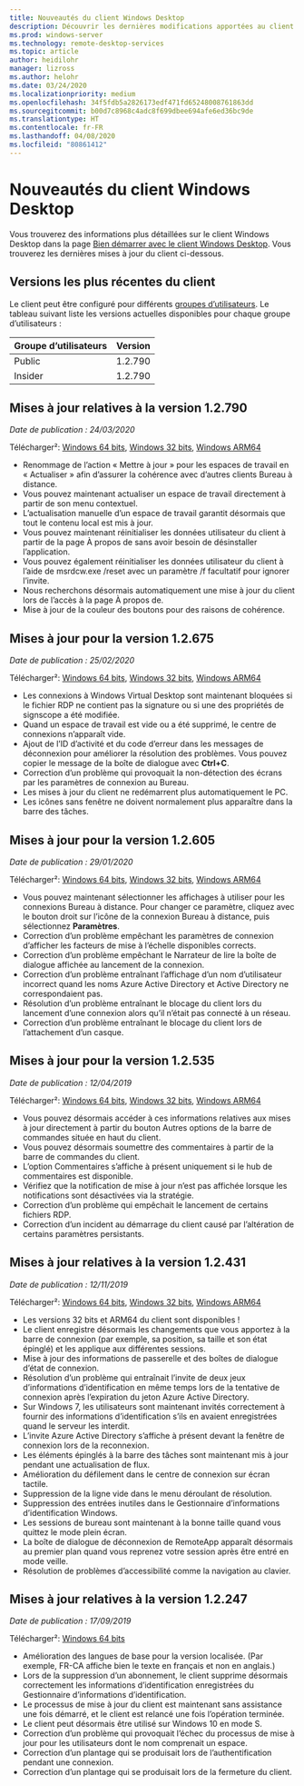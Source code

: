 ```yaml
---
title: Nouveautés du client Windows Desktop
description: Découvrir les dernières modifications apportées au client Bureau à distance pour Windows Desktop
ms.prod: windows-server
ms.technology: remote-desktop-services
ms.topic: article
author: heidilohr
manager: lizross
ms.author: helohr
ms.date: 03/24/2020
ms.localizationpriority: medium
ms.openlocfilehash: 34f5fdb5a2826173edf471fd65248008761863dd
ms.sourcegitcommit: b00d7c8968c4adc8f699dbee694afe6ed36bc9de
ms.translationtype: HT
ms.contentlocale: fr-FR
ms.lasthandoff: 04/08/2020
ms.locfileid: "80861412"
---
```

# <a name="whats-new-in-the-windows-desktop-client"></a>Nouveautés du client Windows Desktop

Vous trouverez des informations plus détaillées sur le client Windows Desktop dans la page [Bien démarrer avec le client Windows Desktop](windowsdesktop.md). Vous trouverez les dernières mises à jour du client ci-dessous.

## <a name="latest-client-versions"></a>Versions les plus récentes du client

Le client peut être configuré pour différents [groupes d’utilisateurs](windowsdesktop-admin.md#configure-user-groups). Le tableau suivant liste les versions actuelles disponibles pour chaque groupe d’utilisateurs :

|Groupe d’utilisateurs |Version  |
|-----------|---------|
|Public     |1.2.790  |
|Insider    |1.2.790  |

## <a name="updates-for-version-12790"></a>Mises à jour relatives à la version 1.2.790

*Date de publication : 24/03/2020*

Télécharger²: [Windows 64 bits](https://query.prod.cms.rt.microsoft.com/cms/api/am/binary/RE4siSh), [Windows 32 bits](https://query.prod.cms.rt.microsoft.com/cms/api/am/binary/RE4siSi), [Windows ARM64](https://query.prod.cms.rt.microsoft.com/cms/api/am/binary/RE4sllb)

- Renommage de l’action « Mettre à jour » pour les espaces de travail en « Actualiser » afin d’assurer la cohérence avec d’autres clients Bureau à distance.
- Vous pouvez maintenant actualiser un espace de travail directement à partir de son menu contextuel.
- L’actualisation manuelle d’un espace de travail garantit désormais que tout le contenu local est mis à jour.
- Vous pouvez maintenant réinitialiser les données utilisateur du client à partir de la page À propos de sans avoir besoin de désinstaller l’application.
- Vous pouvez également réinitialiser les données utilisateur du client à l’aide de msrdcw.exe /reset avec un paramètre /f facultatif pour ignorer l’invite.
- Nous recherchons désormais automatiquement une mise à jour du client lors de l’accès à la page À propos de.
- Mise à jour de la couleur des boutons pour des raisons de cohérence.

## <a name="updates-for-version-12675"></a>Mises à jour pour la version 1.2.675

*Date de publication : 25/02/2020*

Télécharger²: [Windows 64 bits](https://query.prod.cms.rt.microsoft.com/cms/api/am/binary/RE4qeak), [Windows 32 bits](https://query.prod.cms.rt.microsoft.com/cms/api/am/binary/RE4qm7h), [Windows ARM64](https://query.prod.cms.rt.microsoft.com/cms/api/am/binary/RE4qm7g)

- Les connexions à Windows Virtual Desktop sont maintenant bloquées si le fichier RDP ne contient pas la signature ou si une des propriétés de signscope a été modifiée.
- Quand un espace de travail est vide ou a été supprimé, le centre de connexions n’apparaît vide.
- Ajout de l’ID d’activité et du code d’erreur dans les messages de déconnexion pour améliorer la résolution des problèmes. Vous pouvez copier le message de la boîte de dialogue avec **Ctrl+C**.
- Correction d’un problème qui provoquait la non-détection des écrans par les paramètres de connexion au Bureau.
- Les mises à jour du client ne redémarrent plus automatiquement le PC.
- Les icônes sans fenêtre ne doivent normalement plus apparaître dans la barre des tâches.

## <a name="updates-for-version-12605"></a>Mises à jour pour la version 1.2.605

*Date de publication : 29/01/2020*

Télécharger²: [Windows 64 bits](https://query.prod.cms.rt.microsoft.com/cms/api/am/binary/RE4oHrD), [Windows 32 bits](https://query.prod.cms.rt.microsoft.com/cms/api/am/binary/RE4oJZs), [Windows ARM64](https://query.prod.cms.rt.microsoft.com/cms/api/am/binary/RE4oXhD)

- Vous pouvez maintenant sélectionner les affichages à utiliser pour les connexions Bureau à distance. Pour changer ce paramètre, cliquez avec le bouton droit sur l’icône de la connexion Bureau à distance, puis sélectionnez **Paramètres**.
- Correction d’un problème empêchant les paramètres de connexion d’afficher les facteurs de mise à l’échelle disponibles corrects.
- Correction d’un problème empêchant le Narrateur de lire la boîte de dialogue affichée au lancement de la connexion.
- Correction d’un problème entraînant l’affichage d’un nom d’utilisateur incorrect quand les noms Azure Active Directory et Active Directory ne correspondaient pas.
- Résolution d’un problème entraînant le blocage du client lors du lancement d’une connexion alors qu’il n’était pas connecté à un réseau.
- Correction d’un problème entraînant le blocage du client lors de l’attachement d’un casque.

## <a name="updates-for-version-12535"></a>Mises à jour pour la version 1.2.535

*Date de publication : 12/04/2019*

Télécharger²: [Windows 64 bits](https://query.prod.cms.rt.microsoft.com/cms/api/am/binary/RE4k7jH), [Windows 32 bits](https://query.prod.cms.rt.microsoft.com/cms/api/am/binary/RE4k7jL), [Windows ARM64](https://query.prod.cms.rt.microsoft.com/cms/api/am/binary/RE4k27O)

- Vous pouvez désormais accéder à ces informations relatives aux mises à jour directement à partir du bouton Autres options de la barre de commandes située en haut du client.
- Vous pouvez désormais soumettre des commentaires à partir de la barre de commandes du client.
- L’option Commentaires s’affiche à présent uniquement si le hub de commentaires est disponible.
- Vérifiez que la notification de mise à jour n’est pas affichée lorsque les notifications sont désactivées via la stratégie.
- Correction d’un problème qui empêchait le lancement de certains fichiers RDP.
- Correction d’un incident au démarrage du client causé par l’altération de certains paramètres persistants.

## <a name="updates-for-version-12431"></a>Mises à jour relatives à la version 1.2.431

*Date de publication : 12/11/2019*

Télécharger²: [Windows 64 bits](https://query.prod.cms.rt.microsoft.com/cms/api/am/binary/RE48kow), [Windows 32 bits](https://query.prod.cms.rt.microsoft.com/cms/api/am/binary/RE48koA), [Windows ARM64](https://query.prod.cms.rt.microsoft.com/cms/api/am/binary/RE48zYj)

- Les versions 32 bits et ARM64 du client sont disponibles !
- Le client enregistre désormais les changements que vous apportez à la barre de connexion (par exemple, sa position, sa taille et son état épinglé) et les applique aux différentes sessions.
- Mise à jour des informations de passerelle et des boîtes de dialogue d’état de connexion.
- Résolution d’un problème qui entraînait l’invite de deux jeux d’informations d’identification en même temps lors de la tentative de connexion après l’expiration du jeton Azure Active Directory.
- Sur Windows 7, les utilisateurs sont maintenant invités correctement à fournir des informations d’identification s’ils en avaient enregistrées quand le serveur les interdit.
- L’invite Azure Active Directory s’affiche à présent devant la fenêtre de connexion lors de la reconnexion.
- Les éléments épinglés à la barre des tâches sont maintenant mis à jour pendant une actualisation de flux.
- Amélioration du défilement dans le centre de connexion sur écran tactile.
- Suppression de la ligne vide dans le menu déroulant de résolution.
- Suppression des entrées inutiles dans le Gestionnaire d’informations d’identification Windows.
- Les sessions de bureau sont maintenant à la bonne taille quand vous quittez le mode plein écran.
- La boîte de dialogue de déconnexion de RemoteApp apparaît désormais au premier plan quand vous reprenez votre session après être entré en mode veille.
- Résolution de problèmes d’accessibilité comme la navigation au clavier.

## <a name="updates-for-version-12247"></a>Mises à jour relatives à la version 1.2.247

*Date de publication : 17/09/2019*

Télécharger²: [Windows 64 bits](https://query.prod.cms.rt.microsoft.com/cms/api/am/binary/RE3LkSa)

- Amélioration des langues de base pour la version localisée. (Par exemple, FR-CA affiche bien le texte en français et non en anglais.)
- Lors de la suppression d’un abonnement, le client supprime désormais correctement les informations d’identification enregistrées du Gestionnaire d’informations d’identification.
- Le processus de mise à jour du client est maintenant sans assistance une fois démarré, et le client est relancé une fois l’opération terminée.
- Le client peut désormais être utilisé sur Windows 10 en mode S.
- Correction d’un problème qui provoquait l’échec du processus de mise à jour pour les utilisateurs dont le nom comprenait un espace.
- Correction d’un plantage qui se produisait lors de l’authentification pendant une connexion.
- Correction d’un plantage qui se produisait lors de la fermeture du client.
